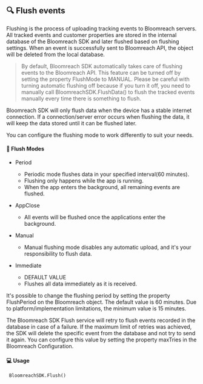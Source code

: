 

## 🔍 Flush events

Flushing is the process of uploading tracking events to Bloomreach servers.
All tracked events and customer properties are stored in the internal database of the Bloomreach SDK and later flushed based on flushing settings. When an event is successfully sent to Bloomreach API, the object will be deleted from the local database.

> By default, Bloomreach SDK automatically takes care of flushing events to the Bloomreach API. This feature can be turned off by setting the property FlushMode to MANUAL. Please be careful with turning automatic flushing off because if you turn it off, you need to manually call BloomreachSDK.FlushData() to flush the tracked events manually every time there is something to flush.

Bloomreach SDK will only flush data when the device has a stable internet connection. If a connection/server error occurs when flushing the data, it will keep the data stored until it can be flushed later.

You can configure the flushing mode to work differently to suit your needs.

#### 🔧 Flush Modes

 - Period

     * Periodic mode flushes data in your specified interval(60 minutes).
     * Flushing only happens while the app is running.
     * When the app enters the background, all remaining events are flushed.

 - AppClose
     * All events will be flushed once the applications enter the background.

 - Manual
     * Manual flushing mode disables any automatic upload, and it's your responsibility to flush data.

 - Immediate

     * DEFAULT VALUE 
     * Flushes all data immediately as it is received.

It's possible to change the flushing period by setting the property FlushPeriod on the Bloomreach object. The default value is 60 minutes. Due to platform/implementation limitations, the minimum value is 15 minutes.

The Bloomreach SDK Flush service will retry to flush events recorded in the database in case of a failure. If the maximum limit of retries was achieved, the SDK will delete the specific event from the database and not try to send it again. You can configure this value by setting the property maxTries in the Bloomreach Configuration.

#### 💻 Usage
```
 BloomreachSDK.Flush()
```
